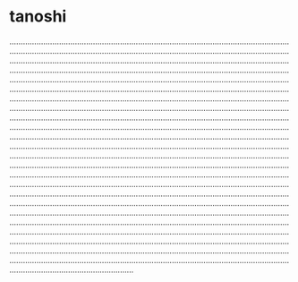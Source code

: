 # tanoshi
.......................................................................................................................................................................................................................................................................................................................................................................................................................................................................................................................................................................................................................................................................................................................................................................................................................................................................................................................................................................................................................................................................................................................................................................................................................................................................................................................................................................................................................................................................................................................................................................................................................................................................................................................................................................................................................................................................................................................................................................................................................................................................................................................................................................................................................................................................................................................................................................................................................................................................................................................................................................................................................................................................................................................................................................................................................................................................................................................................................................................................................................................................................................................................................